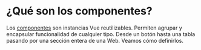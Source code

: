 # ¿Qué son los componentes?

 Los [componentes](https://vuejs.org/v2/guide/components.html) son instancias Vue reutilizables. Permiten agrupar y encapsular funcionalidad de cualquier tipo. Desde un botón hasta una tabla pasando por una sección entera de una Web. Veamos cómo definirlos.
 